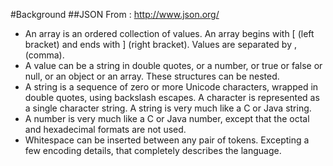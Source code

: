#Background
##JSON
From : http://www.json.org/
* An array is an ordered collection of values. An array begins with [ (left bracket) and ends with ] (right bracket). Values are separated by , (comma).
* A value can be a string in double quotes, or a number, or true or false or null, or an object or an array. These structures can be nested.
* A string is a sequence of zero or more Unicode characters, wrapped in double quotes, using backslash escapes. A character is represented as a single character string. A string is very much like a C or Java string.
* A number is very much like a C or Java number, except that the octal and hexadecimal formats are not used.
* Whitespace can be inserted between any pair of tokens. Excepting a few encoding details, that completely describes the language.
